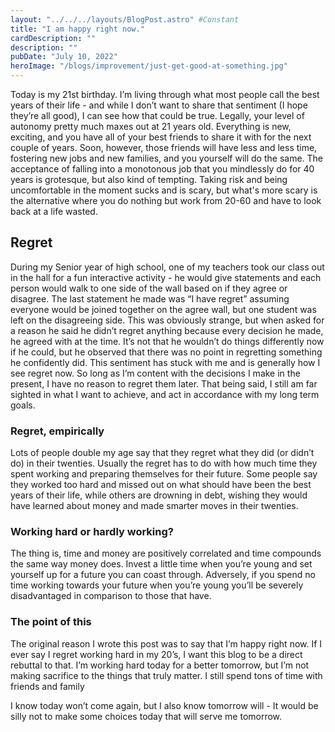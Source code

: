 ```yaml
---
layout: "../../../layouts/BlogPost.astro" #Constant
title: "I am happy right now."
cardDescription: ""
description: ""
pubDate: "July 10, 2022"
heroImage: "/blogs/improvement/just-get-good-at-something.jpg"
---
```

Today is my 21st birthday. I’m living through what most people call the best years of their life - and while I don’t want to share that sentiment (I hope they’re all good), I can see how that could be true. Legally, your level of autonomy pretty much maxes out at 21 years old. Everything is new, exciting, and you have all of your best friends to share it with for the next couple of years. Soon, however, those friends will have less and less time, fostering new jobs and new families, and you yourself will do the same. The acceptance of falling into a monotonous job that you mindlessly do for 40 years is grotesque, but also kind of tempting. Taking risk and being uncomfortable in the moment sucks and is scary, but what's more scary is the alternative where you do nothing but work from 20-60 and have to look back at a life wasted. 

## Regret
During my Senior year of high school, one of my teachers took our class out in the hall for a fun interactive activity - he would give statements and each person would walk to one side of the wall based on if they agree or disagree. The last statement he made was “I have regret” assuming everyone would be joined together on the agree wall, but one student was left on the disagreeing side. This was obviously strange, but when asked for a reason he said he didn’t regret anything because every decision he made, he agreed with at the time. It’s not that he wouldn’t do things differently now if he could, but he observed that there was no point in regretting something he confidently did. This sentiment has stuck with me and is generally how I see regret now. So long as I’m content with the decisions I make in the present, I have no reason to regret them later. That being said, I still am far sighted in what I want to achieve, and act in accordance with my long term goals. 

### Regret, empirically
Lots of people double my age say that they regret what they did (or didn’t do) in their twenties. Usually the regret has to do with how much time they spent working and preparing themselves for their future. Some people say they worked too hard and missed out on what should have been the best years of their life, while others are drowning in debt, wishing they would have learned about money and made smarter moves in their twenties. 

### Working hard or hardly working?
The thing is, time and money are positively correlated and time compounds the same way money does. Invest a little time when you’re young and set yourself up for a future you can coast through. Adversely, if you spend no time working towards your future when you’re young you’ll be severely disadvantaged in comparison to those that have.

 

### The point of this
The original reason I wrote this post was to say that I’m happy right now. If I ever say I regret working hard in my 20’s, I want this blog to be a direct rebuttal to that. I’m working hard today for a better tomorrow, but I’m not making sacrifice to the things that truly matter. I still spend tons of time with friends and family

I know today won’t come again, but I also know tomorrow will - It would be silly not to make some choices today that will serve me tomorrow.
